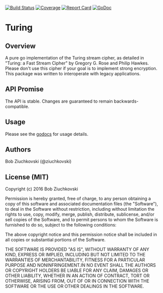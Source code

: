 [![Build Status](https://travis-ci.org/ziuchkovski/turing.svg?branch=master)](https://travis-ci.org/ziuchkovski/turing)
[![Coverage](http://gocover.io/_badge/github.com/ziuchkovski/turing?2)](http://gocover.io/github.com/ziuchkovski/turing)
[![Report Card](http://goreportcard.com/badge/ziuchkovski/turing)](http://goreportcard.com/report/ziuchkovski/turing)
[![GoDoc](https://godoc.org/github.com/ziuchkovski/turing?status.svg)](https://godoc.org/github.com/ziuchkovski/turing)

# Turing

## Overview

A pure go implementation of the Turing stream cipher, as detailed in
"Turing: a Fast Stream Cipher" by Gregory G. Rose and Philip Hawkes.
Please don't use this cipher if your goal is to implement strong encryption.
This package was written to interoperate with legacy applications.

## API Promise

The API is stable.  Changes are guaranteed to remain backwards-compatible.

## Usage

Please see the [godocs](https://godoc.org/github.com/ziuchkovski/turing) for usage details.

## Authors

Bob Ziuchkovski (@ziuchkovski)

## License (MIT)

Copyright (c) 2016 Bob Ziuchkovski

Permission is hereby granted, free of charge, to any person obtaining a copy
of this software and associated documentation files (the "Software"), to deal
in the Software without restriction, including without limitation the rights
to use, copy, modify, merge, publish, distribute, sublicense, and/or sell
copies of the Software, and to permit persons to whom the Software is
furnished to do so, subject to the following conditions:

The above copyright notice and this permission notice shall be included in
all copies or substantial portions of the Software.

THE SOFTWARE IS PROVIDED "AS IS", WITHOUT WARRANTY OF ANY KIND, EXPRESS OR
IMPLIED, INCLUDING BUT NOT LIMITED TO THE WARRANTIES OF MERCHANTABILITY,
FITNESS FOR A PARTICULAR PURPOSE AND NONINFRINGEMENT.IN NO EVENT SHALL THE
AUTHORS OR COPYRIGHT HOLDERS BE LIABLE FOR ANY CLAIM, DAMAGES OR OTHER
LIABILITY, WHETHER IN AN ACTION OF CONTRACT, TORT OR OTHERWISE, ARISING FROM,
OUT OF OR IN CONNECTION WITH THE SOFTWARE OR THE USE OR OTHER DEALINGS IN
THE SOFTWARE.
